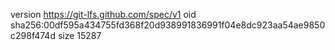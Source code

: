 version https://git-lfs.github.com/spec/v1
oid sha256:00df595a434755fd368f20d938991836991f04e8dc923aa54ae9850c298f474d
size 15287
